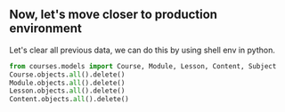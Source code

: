 ## Now, let's move closer to production environment

Let's clear all previous data, we can do this by using shell env in python.

```py
from courses.models import Course, Module, Lesson, Content, Subject
Course.objects.all().delete()
Module.objects.all().delete()
Lesson.objects.all().delete()
Content.objects.all().delete()
```
